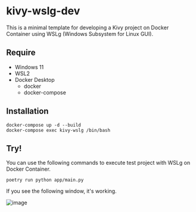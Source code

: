 # kivy-wslg-dev

This is a minimal template for developing a Kivy project on Docker Container using WSLg (Windows Subsystem for Linux GUI). 

## Require

- Windows 11
- WSL2
- Docker Desktop 
  - docker
  - docker-compose

## Installation

```
docker-compose up -d --build
docker-compose exec kivy-wslg /bin/bash
```

## Try!

You can use the following commands to execute test project with WSLg on Docker Container.

```
poetry run python app/main.py
```

If you see the following window, it's working.  

![image](https://user-images.githubusercontent.com/7000978/152284906-8e178357-7dae-441e-9663-991a674876b6.png)

